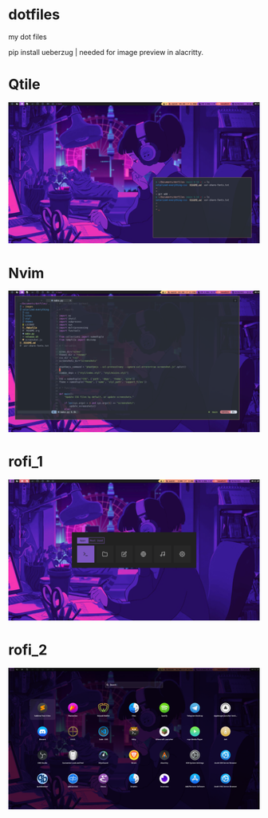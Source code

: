 # dotfiles
my dot files



pip install ueberzug | needed for image preview in alacritty.
# Qtile
![plot](./images/qtile.png)


# Nvim

![plot](./images/nvim.png)

# rofi_1
![plot](./images/rofi_1.png)

# rofi_2
![plot](./images/rofi_2.png)

